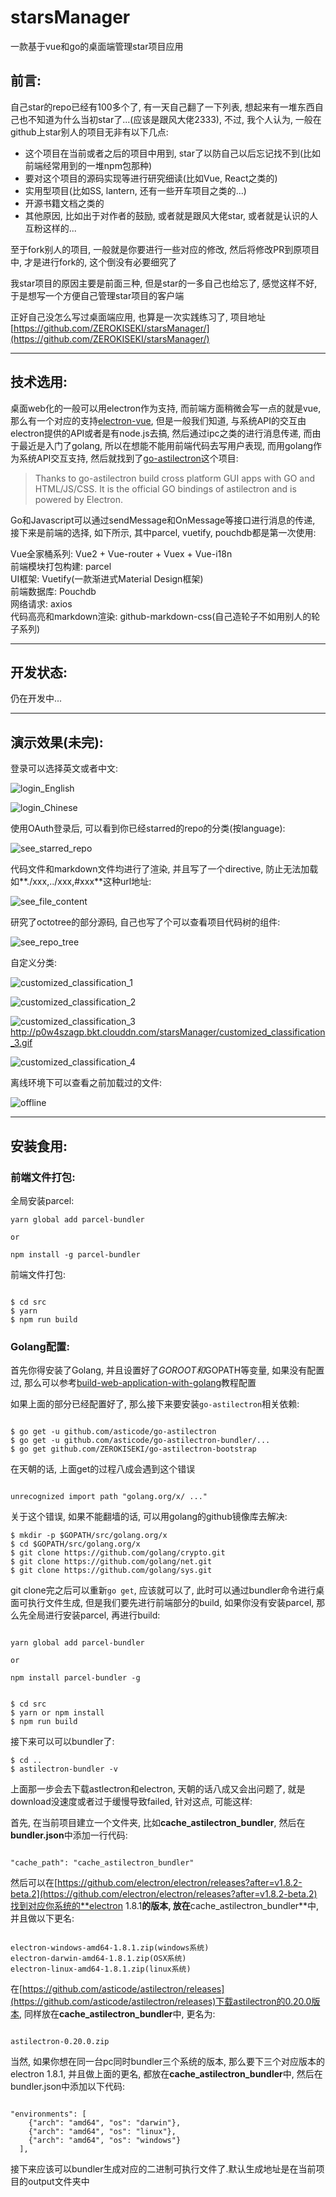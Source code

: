# starsManager

一款基于vue和go的桌面端管理star项目应用

## 前言:

自己star的repo已经有100多个了, 有一天自己翻了一下列表, 想起来有一堆东西自己也不知道为什么当初star了...(应该是跟风大佬2333), 不过, 我个人认为, 一般在github上star别人的项目无非有以下几点:

- 这个项目在当前或者之后的项目中用到, star了以防自己以后忘记找不到(比如前端经常用到的一堆npm包那种)
- 要对这个项目的源码实现等进行研究细读(比如Vue, React之类的)
- 实用型项目(比如SS, lantern, 还有一些开车项目之类的...)
- 开源书籍文档之类的
- 其他原因, 比如出于对作者的鼓励, 或者就是跟风大佬star, 或者就是认识的人互粉这样的...

至于fork别人的项目, 一般就是你要进行一些对应的修改, 然后将修改PR到原项目中, 才是进行fork的, 这个倒没有必要细究了

我star项目的原因主要是前面三种, 但是star的一多自己也给忘了, 感觉这样不好, 于是想写一个方便自己管理star项目的客户端

正好自己没怎么写过桌面端应用, 也算是一次实践练习了, 项目地址[https://github.com/ZEROKISEKI/starsManager/](https://github.com/ZEROKISEKI/starsManager/)

---

## 技术选用:

桌面web化的一般可以用electron作为支持, 而前端方面稍微会写一点的就是vue, 那么有一个对应的支持[electron-vue](https://github.com/SimulatedGREG/electron-vue), 但是一般我们知道, 与系统API的交互由electron提供的API或者是有node.js去搞, 然后通过ipc之类的进行消息传递, 而由于最近是入门了golang, 所以在想能不能用前端代码去写用户表现, 而用golang作为系统API交互支持, 然后就找到了[go-astilectron](https://github.com/asticode/go-astilectron)这个项目:

> Thanks to go-astilectron build cross platform GUI apps with GO and HTML/JS/CSS. It is the official GO bindings of astilectron and is powered by Electron.

Go和Javascript可以通过sendMessage和OnMessage等接口进行消息的传递, 接下来是前端的选择, 如下所示, 其中parcel, vuetify, pouchdb都是第一次使用:

Vue全家桶系列: Vue2 + Vue-router + Vuex + Vue-i18n  
前端模块打包构建: parcel  
UI框架: Vuetify(一款渐进式Material Design框架)  
前端数据库: Pouchdb  
网络请求: axios  
代码高亮和markdown渲染: github-markdown-css(自己造轮子不如用别人的轮子系列)  

--- 

## 开发状态:

仍在开发中...

---

## 演示效果(未完):

登录可以选择英文或者中文:

![login_English](http://p0w4szagp.bkt.clouddn.com/starsManager/login_english.png)

![login_Chinese](http://p0w4szagp.bkt.clouddn.com/starsManager/login_chinese.png)

使用OAuth登录后, 可以看到你已经starred的repo的分类(按language):

![see_starred_repo](http://p0w4szagp.bkt.clouddn.com/starsManager/see_starred_repo.png)

代码文件和markdown文件均进行了渲染, 并且写了一个directive, 防止无法加载如**./xxx,../xxx,#xxx**这种url地址:

![see_file_content](http://p0w4szagp.bkt.clouddn.com/starsManager/see_file_content.png)

研究了octotree的部分源码, 自己也写了个可以查看项目代码树的组件:

![see_repo_tree](http://p0w4szagp.bkt.clouddn.com/starsManager/see_repo_tree.gif)

自定义分类:

![customized_classification_1](http://p0w4szagp.bkt.clouddn.com/starsManager/customized_classification_1.gif)

![customized_classification_2](http://p0w4szagp.bkt.clouddn.com/starsManager/customized_classification_2.gif)

![customized_classification_3]()http://p0w4szagp.bkt.clouddn.com/starsManager/customized_classification_3.gif

![customized_classification_4](http://p0w4szagp.bkt.clouddn.com/starsManager/customized_classification_4.gif)

离线环境下可以查看之前加载过的文件:

![offline](./pics/offline.gif)

---

## 安装食用:

### 前端文件打包:

全局安装parcel:  

```
yarn global add parcel-bundler

or

npm install -g parcel-bundler

```

前端文件打包:  

```

$ cd src
$ yarn 
$ npm run build

```

### Golang配置:

首先你得安装了Golang, 并且设置好了$GOROOT和$GOPATH等变量, 如果没有配置过, 那么可以参考[build-web-application-with-golang](https://github.com/astaxie/build-web-application-with-golang/)教程配置

如果上面的部分已经配置好了, 那么接下来要安装`go-astilectron`相关依赖:

```

$ go get -u github.com/asticode/go-astilectron
$ go get -u github.com/asticode/go-astilectron-bundler/...
$ go get github.com/ZEROKISEKI/go-astilectron-bootstrap

```

在天朝的话, 上面get的过程八成会遇到这个错误

```

unrecognized import path "golang.org/x/ ..."

```

关于这个错误, 如果不能翻墙的话, 可以用golang的github镜像库去解决:

```
$ mkdir -p $GOPATH/src/golang.org/x
$ cd $GOPATH/src/golang.org/x
$ git clone https://github.com/golang/crypto.git
$ git clone https://github.com/golang/net.git
$ git clone https://github.com/golang/sys.git

```

git clone完之后可以重新`go get`, 应该就可以了, 此时可以通过bundler命令进行桌面可执行文件生成, 但是我们要先进行前端部分的build, 如果你没有安装parcel, 那么先全局进行安装parcel, 再进行build:

```

yarn global add parcel-bundler

or 

npm install parcel-bundler -g

```

```

$ cd src
$ yarn or npm install
$ npm run build

```

接下来可以可以bundler了:

```
$ cd ..
$ astilectron-bundler -v

```

上面那一步会去下载astlectron和electron, 天朝的话八成又会出问题了, 就是download没速度或者过于缓慢导致failed, 针对这点, 可能这样:

首先, 在当前项目建立一个文件夹, 比如**cache_astilectron_bundler**, 然后在**bundler.json**中添加一行代码:

```

"cache_path": "cache_astilectron_bundler"

```

然后可以在[https://github.com/electron/electron/releases?after=v1.8.2-beta.2](https://github.com/electron/electron/releases?after=v1.8.2-beta.2)找到对应你系统的**electron 1.8.1**的版本, 放在**cache_astilectron_bundler**中, 并且做以下更名:

```

electron-windows-amd64-1.8.1.zip(windows系统)
electron-darwin-amd64-1.8.1.zip(OSX系统)
electron-linux-amd64-1.8.1.zip(linux系统)

```

在[https://github.com/asticode/astilectron/releases](https://github.com/asticode/astilectron/releases)下载astilectron的0.20.0版本, 同样放在**cache_astilectron_bundler**中, 更名为:

```

astilectron-0.20.0.zip

```

当然, 如果你想在同一台pc同时bundler三个系统的版本, 那么要下三个对应版本的electron 1.8.1, 并且做上面的更名, 都放在**cache_astilectron_bundler**中, 然后在bundler.json中添加以下代码:

```

"environments": [
    {"arch": "amd64", "os": "darwin"},
    {"arch": "amd64", "os": "linux"},
    {"arch": "amd64", "os": "windows"}
  ],

```

接下来应该可以bundler生成对应的二进制可执行文件了.默认生成地址是在当前项目的output文件夹中






